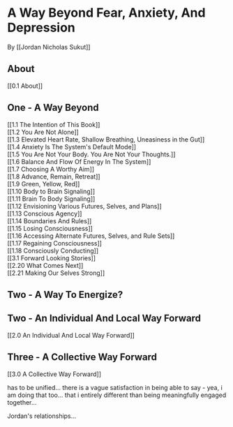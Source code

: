 # A Way Beyond Fear, Anxiety, And Depression

By [[Jordan Nicholas Sukut]]  

## About  
[[0.1 About]]  

## One - A Way Beyond

[[1.1 The Intention of This Book]]  
[[1.2 You Are Not Alone]]  
[[1.3 Elevated Heart Rate, Shallow Breathing, Uneasiness in the Gut]]  
[[1.4 Anxiety Is The System's Default Mode]]  
[[1.5 You Are Not Your Body. You Are Not Your Thoughts.]]  
[[1.6 Balance And Flow Of Energy In The System]]  
[[1.7 Choosing A Worthy Aim]]  
[[1.8 Advance, Remain, Retreat]]  
[[1.9 Green, Yellow, Red]]  
[[1.10 Body to Brain Signaling]]  
[[1.11 Brain To Body Signaling]]  
[[1.12 Envisioning Various Futures, Selves, and Plans]]  
[[1.13 Conscious Agency]]  
[[1.14 Boundaries And Rules]]  
[[1.15 Losing Consciousness]]  
[[1.16 Accessing Alternate Futures, Selves, and Rule Sets]]  
[[1.17 Regaining Consciousness]]  
[[1.18 Consciously Conducting]]  
[[3.1 Forward Looking Stories]]  
[[2.20 What Comes Next]]  
[[2.21 Making Our Selves Strong]]  

## Two - A Way To Energize? 


## Two - An Individual And Local Way Forward

[[2.0 An Individual And Local Way Forward]]  

## Three - A Collective Way Forward 

[[3.0 A Collective Way Forward]]  

has to be unified... there is a vague satisfaction in being able to say - yea, i am doing that too... that i entirely different than being meaningfully engaged together... 

Jordan's relationships...